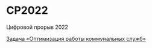 # CP2022
Цифровой прорыв 2022

[Задача &laquo;Оптимизация работы коммунальных служб&raquo;](./bash/)